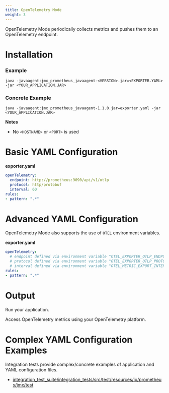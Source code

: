 ```yaml
---
title: OpenTelemetry Mode
weight: 3
---
```


OpenTelemetry Mode periodically collects metrics and pushes them to an OpenTelemetry endpoint.

# Installation

### Example

```shell
java -javaagent:jmx_prometheus_javaagent-<VERSION>.jar=<EXPORTER.YAML> -jar <YOUR_APPLICATION.JAR>
```

### Concrete Example

```shell
java -javaagent:jmx_prometheus_javaagent-1.1.0.jar=exporter.yaml -jar <YOUR_APPLICATION.JAR>
```

 **Notes**

- No `<HOSTNAME>` or `<PORT>` is used

# Basic YAML Configuration

**exporter.yaml**

```yaml
openTelemetry:
  endpoint: http://prometheus:9090/api/v1/otlp
  protocol: http/protobuf
  interval: 60
rules:
- pattern: ".*"
```

# Advanced YAML Configuration

OpenTelemetry Mode also supports the use of `OTEL` environment variables.

**exporter.yaml**

```yaml
openTelemetry:
  # endpoint defined via environment variable "OTEL_EXPORTER_OTLP_ENDPOINT"
  # protocol defined via environment variable "OTEL_EXPORTER_OTLP_PROTOCOL"
  # interval defined via environment variable "OTEL_METRIC_EXPORT_INTERVAL"
rules:
- pattern: ".*"
```

# Output

Run your application.

Access OpenTelemetry metrics using your OpenTelemetry platform.

#  Complex YAML Configuration Examples

 Integration tests  provide complex/concrete examples of application and YAML configuration files.

- [integration_test_suite/integration_tests/src/test/resources/io/prometheus/jmx/test](https://github.com/prometheus/jmx_exporter/tree/main/integration_test_suite/integration_tests/src/test/resources/io/prometheus/jmx/test)

